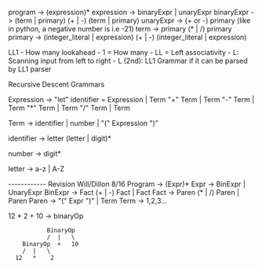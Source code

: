 program -> (expression)*
expression -> binaryExpr | unaryExpr
binaryExpr -> (term | primary) (+ | -) (term | primary)
unaryExpr -> (+ or -) primary          (like in python, a negative number is i.e -21)
term -> primary (* | /) primary
primary -> (integer_literal | expression) (+ | -) (integer_literal | expression)
 
LL1 - How many lookahead
        - 1 = How many
        - LL = Left associativity
                - L: Scanning input from left to right
                - L (2nd): 
LL1 Grammar if it can be parsed by LL1 parser



Recursive Descent Grammars


Expression -> "let" identifier = Expression
              | Term "+" Term
              | Term "-" Term
              | Term "*" Term
              | Term "/" Term
              | Term

Term -> identifier
        | number
        | "(" Expression ")"

identifier -> letter (letter | digit)*

number -> digit*

letter -> a-z | A-Z

------------ Revision Will/Dillon 8/16
Program -> (Expr)*
Expr -> BinExpr | UnaryExpr
BinExpr -> Fact (+ | -) Fact | Fact
Fact -> Paren (* | /) Paren | Paren
Paren -> "(" Expr ")" | Term
Term -> 1,2,3...



12 * 2 + 10 -> binaryOp




               BinaryOp
               /  |   \
        BinaryOp  +   10
        /  |   \
      12   *    2